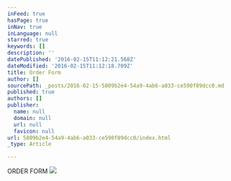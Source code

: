```yaml
---
inFeed: true
hasPage: true
inNav: true
inLanguage: null
starred: true
keywords: []
description: ''
datePublished: '2016-02-15T11:12:21.568Z'
dateModified: '2016-02-15T11:12:18.709Z'
title: Order Form
author: []
sourcePath: _posts/2016-02-15-5809b2e4-54a9-4ab6-a033-ce590f89dcc0.md
published: true
authors: []
publisher:
  name: null
  domain: null
  url: null
  favicon: null
url: 5809b2e4-54a9-4ab6-a033-ce590f89dcc0/index.html
_type: Article

---
```

ORDER FORM
![](https://the-grid-user-content.s3-us-west-2.amazonaws.com/bb01384c-9128-4f6e-b30b-c3ec1650e477.jpg)